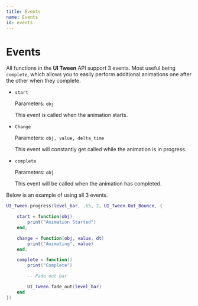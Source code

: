 ```yaml
---
title: Events
name: Events
id: events
---
```


# Events

All functions in the **UI Tween** API support 3 events. Most useful being `complete`, which allows you to easily perform additional animations one after the other when they complete.

- `start`

	Parameters: `obj`

	This event is called when the animation starts.

- `Change`

	Parameters: `obj, value, delta_time`

	This event will constantly get called while the animation is in progress.

- `complete`

	Parameters: `obj`

	This event will be called when the animation has completed.

Below is an example of using all 3 events.

```lua
UI_Tween.progress(level_bar, .65, 2, UI_Tween.Out_Bounce, {

	start = function(obj)
		print("Animation Started")
	end,

	change = function(obj, value, dt)
		print("Animating", value)
	end,

	complete = function()
		print("Complete")

		-- Fade out bar

		UI_Tween.fade_out(level_bar)
	end
})
```
